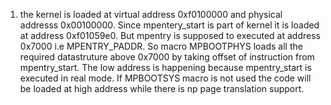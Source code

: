 1. the kernel is loaded at virtual address 0xf0100000 and physical addresss 0x00100000. Since mpentery_start is part of kernel it is loaded at address 0xf01059e0. But mpentry is supposed to executed at address  0x7000 i.e MPENTRY_PADDR. So macro MPBOOTPHYS loads all the required datastruture above 0x7000 by taking offset of instruction from mpentry_start. The low address is happening because mpentry_start is executed in real mode. If MPBOOTSYS macro is not used the code will be loaded at high address while there is np page translation support.